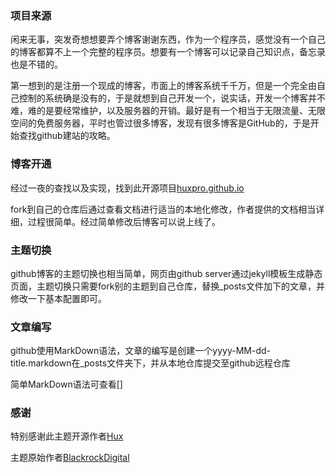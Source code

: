 ### 项目来源
闲来无事，突发奇想想要弄个博客谢谢东西，作为一个程序员，感觉没有一个自己的博客都算不上一个完整的程序员。想要有一个博客可以记录自己知识点，备忘录也是不错的。

第一想到的是注册一个现成的博客，市面上的博客系统千千万，但是一个完全由自己控制的系统确是没有的，于是就想到自己开发一个，说实话，开发一个博客并不难，难的是要经常维护，以及服务器的开销。最好是有一个相当于无限流量、无限空间的免费服务器，平时也管过很多博客，发现有很多博客是GitHub的，于是开始查找github建站的攻略。

### 博客开通
经过一夜的查找以及实现，找到此开源项目[huxpro.github.io](https://github.com/Huxpro/huxpro.github.io)

fork到自己的仓库后通过查看文档进行适当的本地化修改，作者提供的文档相当详细，过程很简单。经过简单修改后博客可以说上线了。

### 主题切换
github博客的主题切换也相当简单，网页由github server通过jekyll模板生成静态页面，主题切换只需要fork别的主题到自己仓库，替换_posts文件加下的文章，并修改一下基本配置即可。

### 文章编写
github使用MarkDown语法，文章的编写是创建一个yyyy-MM-dd-title.markdown在_posts文件夹下，并从本地仓库提交至github远程仓库

简单MarkDown语法可查看[]

### 感谢
特别感谢此主题开源作者[Hux](https://github.com/Huxpro)

主题原始作者[BlackrockDigital](https://github.com/BlackrockDigital)